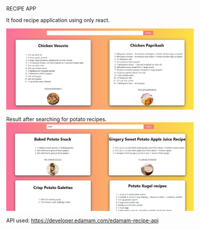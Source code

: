 RECIPE APP

It food recipe application using only react.

![](screenshots/home.png)

Result after searching for potato recipes.
![](screenshots/search.png)


API used: https://developer.edamam.com/edamam-recipe-api
